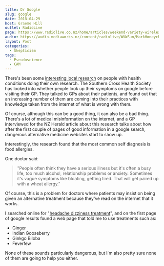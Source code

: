 ```yaml
---
title: Dr Google
slug: google
date: 2018-04-29
host: Graeme Hill
outlet: RadioLive
page: https://www.radiolive.co.nz/home/articles/weekend-variety-wireless/2018/04/skeptical-thoughts--homeopathy---ken-ring.html
audio: https://audio.mediaworks.nz/content/radiolive/WVWSun/MarkHoneychurch29_04_18.mp3
layout: Post
categories:
  - Skepticism
tags:
  - Pseudoscience
  - CAM
---
```


There's been some [interesting local research](http://www.nzherald.co.nz/nz/news/article.cfm?c_id=1&objectid=12036436) on people with health conditions doing their own research. The Southern Cross Health Society has looked into whether people look up their symptoms on google before visiting their GP. They talked to GPs about their patients, and found out that an increasing number of them are coming into their practices with knowledge taken from the internet of what is wrong with them.

<!-- more -->

Of course, although this can be a good thing, it can also be a bad thing. There's a lot of medical misinformation on the internet, and a GP interviewed for the NZ Herald article about this research talks about how after the first couple of pages of good information in a google search, dangerous alternative medicine websites start to show up.

Interestingly, the research found that the most common self diagnosis is food allergies.

One doctor said:

> "People often think they have a serious illness but it's often a busy life, too much alcohol, relationship problems or anxiety. Sometimes it's vague symptoms like bloating, getting tired. That will get paired up with a wheat allergy."

Of course, this is a problem for doctors where patients may insist on being given an alternative treatment because they've read on the internet that it works.

I searched online for "[headache dizziness treatment](https://www.google.co.nz/search?q=headache+dizziness+treatment)", and on the first page of google results found a web page that told me to use treatments such as:

- Ginger
- Indian Gooseberry
- Ginkgo Biloba
- Feverfew

None of these sounds particularly dangerous, but I'm also pretty sure none of them are going to help you either.

